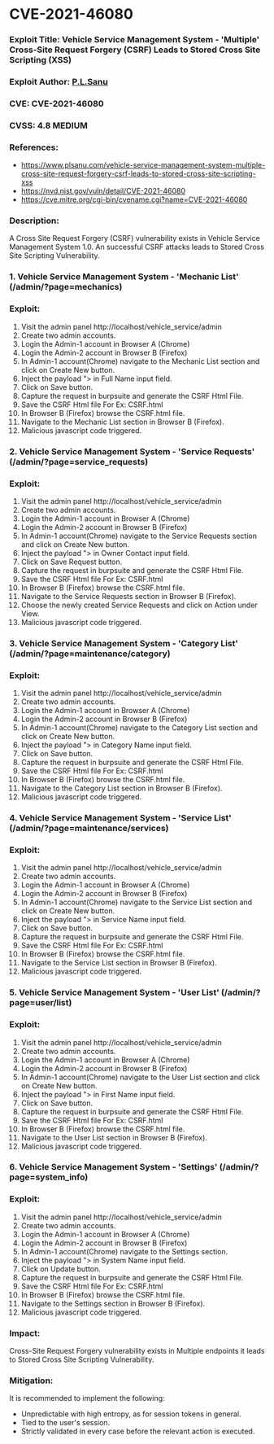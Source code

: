 # CVE-2021-46080

### Exploit Title: Vehicle Service Management System - 'Multiple' Cross-Site Request Forgery (CSRF) Leads to Stored Cross Site Scripting (XSS)
### Exploit Author: <a href="https://www.plsanu.com">P.L.Sanu</a>
### CVE: CVE-2021-46080
### CVSS: 4.8 MEDIUM
### References: 
- https://www.plsanu.com/vehicle-service-management-system-multiple-cross-site-request-forgery-csrf-leads-to-stored-cross-site-scripting-xss
- https://nvd.nist.gov/vuln/detail/CVE-2021-46080
- https://cve.mitre.org/cgi-bin/cvename.cgi?name=CVE-2021-46080

### Description:
A Cross Site Request Forgery (CSRF) vulnerability exists in Vehicle Service Management System 1.0. An successful CSRF attacks leads to Stored Cross Site Scripting Vulnerability.

### 1. Vehicle Service Management System - 'Mechanic List' (/admin/?page=mechanics)

### Exploit:
1. Visit the admin panel http://localhost/vehicle_service/admin
2. Create two admin accounts.
3. Login the Admin-1 account in Browser A (Chrome)
3. Login the Admin-2 account in Browser B (Firefox)
4. In Admin-1 account(Chrome) navigate to the Mechanic List section and click on Create New button.
5. Inject the payload "><script>alert(document.cookie)</script> in Full Name input field.
6. Click on Save button.
7. Capture the request in burpsuite and generate the CSRF Html File.
8. Save the CSRF Html file For Ex: CSRF.html
9. In Browser B (Firefox) browse the CSRF.html file.
10. Navigate to the Mechanic List section in Browser B (Firefox).
11. Malicious javascript code triggered.

### 2. Vehicle Service Management System - 'Service Requests' (/admin/?page=service_requests)

### Exploit:
1. Visit the admin panel http://localhost/vehicle_service/admin
2. Create two admin accounts.
3. Login the Admin-1 account in Browser A (Chrome)
3. Login the Admin-2 account in Browser B (Firefox)
4. In Admin-1 account(Chrome) navigate to the Service Requests section and click on Create New button.
5. Inject the payload "><script>alert(document.cookie)</script> in Owner Contact input field.
6. Click on Save Request button.
7. Capture the request in burpsuite and generate the CSRF Html File.
8. Save the CSRF Html file For Ex: CSRF.html
9. In Browser B (Firefox) browse the CSRF.html file.
10. Navigate to the Service Requests section in Browser B (Firefox).
11. Choose the newly created Service Requests and click on Action under View.
11. Malicious javascript code triggered.

### 3. Vehicle Service Management System - 'Category List' (/admin/?page=maintenance/category)

### Exploit:
1. Visit the admin panel http://localhost/vehicle_service/admin
2. Create two admin accounts.
3. Login the Admin-1 account in Browser A (Chrome)
3. Login the Admin-2 account in Browser B (Firefox)
4. In Admin-1 account(Chrome) navigate to the Category List section and click on Create New button.
5. Inject the payload "><script>alert(document.cookie)</script> in Category Name input field.
6. Click on Save button.
7. Capture the request in burpsuite and generate the CSRF Html File.
8. Save the CSRF Html file For Ex: CSRF.html
9. In Browser B (Firefox) browse the CSRF.html file.
10. Navigate to the Category List section in Browser B (Firefox).
11. Malicious javascript code triggered.

### 4. Vehicle Service Management System - 'Service List' (/admin/?page=maintenance/services)

### Exploit:
1. Visit the admin panel http://localhost/vehicle_service/admin
2. Create two admin accounts.
3. Login the Admin-1 account in Browser A (Chrome)
3. Login the Admin-2 account in Browser B (Firefox)
4. In Admin-1 account(Chrome) navigate to the Service List section and click on Create New button.
5. Inject the payload "><script>alert(document.cookie)</script> in Service Name input field.
6. Click on Save button.
7. Capture the request in burpsuite and generate the CSRF Html File.
8. Save the CSRF Html file For Ex: CSRF.html
9. In Browser B (Firefox) browse the CSRF.html file.
10. Navigate to the Service List section in Browser B (Firefox).
11. Malicious javascript code triggered.

### 5. Vehicle Service Management System - 'User List' (/admin/?page=user/list)

### Exploit:
1. Visit the admin panel http://localhost/vehicle_service/admin
2. Create two admin accounts.
3. Login the Admin-1 account in Browser A (Chrome)
3. Login the Admin-2 account in Browser B (Firefox)
4. In Admin-1 account(Chrome) navigate to the User List section and click on Create New button.
5. Inject the payload "><script>alert(document.cookie)</script> in First Name input field.
6. Click on Save button.
7. Capture the request in burpsuite and generate the CSRF Html File.
8. Save the CSRF Html file For Ex: CSRF.html
9. In Browser B (Firefox) browse the CSRF.html file.
10. Navigate to the User List section in Browser B (Firefox).
11. Malicious javascript code triggered.

### 6. Vehicle Service Management System - 'Settings' (/admin/?page=system_info)

### Exploit:
1. Visit the admin panel http://localhost/vehicle_service/admin
2. Create two admin accounts.
3. Login the Admin-1 account in Browser A (Chrome)
3. Login the Admin-2 account in Browser B (Firefox)
4. In Admin-1 account(Chrome) navigate to the Settings section.
5. Inject the payload "><script>alert(document.cookie)</script> in System Name input field.
6. Click on Update button.
7. Capture the request in burpsuite and generate the CSRF Html File.
8. Save the CSRF Html file For Ex: CSRF.html
9. In Browser B (Firefox) browse the CSRF.html file.
10. Navigate to the Settings section in Browser B (Firefox).
11. Malicious javascript code triggered.

### Impact:
Cross-Site Request Forgery vulnerability exists in Multiple endpoints it leads to Stored Cross Site Scripting Vulnerability.

### Mitigation:
It is recommended to implement the following:
- Unpredictable with high entropy, as for session tokens in general.
- Tied to the user's session.
- Strictly validated in every case before the relevant action is executed.
